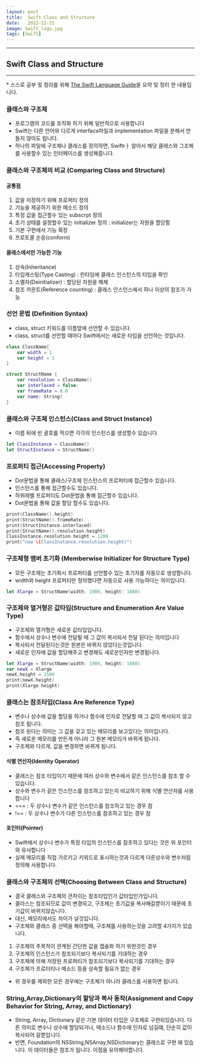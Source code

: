 ```yaml
---
layout: post
title:  Swift Class and Structure
date:   2022-12-31
image: Swift_logo.jpg
tags: [Swift]
---
```


---
## Swift Class and Structure
---
\* 스스로 공부 및 정리를 위해 [The Swift Language Guide](https://jusung.gitbook.io/the-swift-language-guide/)을 요약 및 정리 한 내용입니다. 

### 클래스와 구조체
   - 프로그램의 코드를 조직화 하기 위해 일반적으로 사용합니다
   - Swift는 다른 언어와 다르게 interface파일과 implementation 파일을 분해서 만들지 않아도 됩니다.
   - 하나의 파일에 구조체나 클래스를 정의하면, Swiftrㅏ 알아서 해당 클래스와 그조체를 사용할수 있는 인터페이스를 생성해줍니다.

### 클래스와 구조체의 비교 (Comparing Class and Structure)
#### 공통점
   1. 값을 저장하기 위해 프로퍼티 정의
   2. 기능을 제공하기 위한 메소드 정의
   3. 특정 값을 접근할수 있는 subscrpt 정의
   4. 초기 상태를 설정할수 있는 initializer 정의 : initializer는 자원을 할당함
   5. 기본 구현에서 기능 확장
   6. 프로토콜 순응(conform)
   
#### 클래스에서만 가능한 기능
   1. 상속(Inheritance)
   2. 타입캐스팅(Type Casting) : 런타임에 클래스 인스턴스의 타입을 확인
   3. 소멸자(Deinitializer) : 할당된 자원을 해체
   4. 참조 카운트(Reference counting) : 클래스 인스턴스에서 하나 이상의 참조가 가능

### 선언 문법 (Definition Syntax)
   - class, struct 키워드를 이름앞에 선언할 수 있습니다.
   - class, struct를 선언할 때마다 Swift에서는 새로운 타입을 선언하는 것입니다.

```swift
class ClassName{
    var width = 1
    var height = 1
}

struct StructName {
    var resolution = ClassName()
    var interlaced = false;
    var frameRate = 0.0
    var name: String?
}
```

### 클래스와 구조체 인스턴스(Class and Struct Instance)
   - 이름 뒤에 빈 괄호를 적으면 각각의 인스턴스를 생성할수 있습니다.

```swift
let ClassInstance = ClassName()
let StructInstance = StructName()
```

### 프로퍼티 접근(Accessing Property)
   - Dot문법을 통해 클래스/구조체 인스턴스의 프로퍼티에 접근할수 있습니다.
   - 인스턴스를 통해 접근할수도 있습니다.
   - 하위레벨 프로퍼티도 Dot문법을 통해 접근할수 있습니다.
   - Dot문법을 통해 값을 할당 할수도 있습니다.

```swift
print(ClassName().height)
print(StructName().frameRate)
print(StructInstance.interlaced)
print(StructName().resolution.height)
ClassInstance.resolution.height = 1200
print("now \(ClassInstance.resolution.height)")
```

### 구조체형 맴버 초기화 (Memberwise Initializer for Structure Type)
   - 모든 구조체는 초기화시 프로퍼티를 선언할수 있는 초기자를 자동으로 생성합니다.
   - width와 height 프로퍼티만 정의했다면 자동으로 사용 가능하다는 의미입니다.

```swift
let Xlarge = StructName(width: 1980, height: 1080)
```

### 구조체와 열거형은 값타입(Structure and Enumeration Are Value Type)
   - 구조체와 열거형은 새로운 값타입입니다.
   - 함수에서 상수나 변수에 전달될 때 그 값이 복사되서 전달 된다는 의미입니다
   - 복사되서 전달된다는것은 원본은 바뀌지 않았다는것입니다.
   - 새로운 인자에 값을 할당해주고 변경해도 새로운인자만 변경됩니다.

```swift
let Xlarge = StructName(width: 1980, height: 1080)
var newX = Xlarge
newX.height = 2500
print(newX.height)
print(Xlarge.height)
```

### 클래스는 참조타입(Class Are Reference Type)
   - 변수나 상수에 값을 할당을 하거나 함수에 인자로 전달할 때 그 값이 복사되지 않고 참조 됩니다.
   - 참조 된다는 의미는 그 값을 갖고 있는 메모리를 보고있다는 의미입니다.
   - 즉 새로운 메모리를 만든게 아니라 그 원본 메모리가 바뀌게 됩니다.
   - 구조체와 다르게, 값을 변경하면 바뀌게 됩니다.

#### 식별 연산자(Identity Operator)
   - 클래스는 참조 타입이기 때문에 여러 상수와 변수에서 같은 인스턴스를 참조 할 수 있습니다.
   - 상수와 변수가 같은 인스턴스를 참조하고 있는지 비교하기 위해 식별 연산자를 사용합니다
   - === : 두 상수나 변수가 같은 인스턴스를 참조하고 있는 경우 참
   - !== : 두 상수나 변수가 다른 인스턴스를 참조하고 있는 경우 참

#### 포인터(Pointer)
   - Swift에서 상수나 변수가 특정 타입의 인스턴스를 참조하고 있다는 것은 위 포인터와 유사합니다
   - 실제 메모리를 직접 가르키고 키워드로 표시하는것과 다르게 다른상수와 변수처럼 정의해 사용합니다.

### 클래스와 구조체의 선택(Choosing Between Class and Structure)
   - 결국 클래스와 구조체의 큰차이는 참조타입인가 값타입인가입니다.
   - 클라스는 참조되므로 값이 변경되고, 구조체는 초기값을 복사해갈뿐이기 때문에 초기값이 바뀌지않습니다.
   - 대신, 메모리에서도 차이가 날것입니다.
   - 구조체와 클래스 중 선택을 해야할때, 구조체를 사용하는것을 고려할 4가지가 있습니다.
   1. 구조체의 주목적이 관계된 간단한 값을 캡술화 하기 위한것인 경우
   2. 구조체의 인스턴스가 참조되기보다 복사되기를 기대하는 경우
   3. 구조체에 의해 저장된 프로퍼티가 참조되기보다 복사되기를 기대하는 경우
   4. 구조체가 프로터티나 메소드 등을 상속할 필요가 없는 경우
   - 위 경우를 제외한 모든 경우에는 구조체가 아니라 클래스를 사용하면 됩니다.

### String,Array,Dictionary의 할당과 복사 동작(Assignment and Copy Behavior for String, Array, and Dictionary)
   - String, Array, Dictionary 같은 기본 데이터 타입은 구조체로 구현되있습니다. 다른 의미로 변수나 상수에 할당되거나, 메소드나 함수에 인자로 넘길떄, 단순히 값이 복사되어 갈뿐입니다.
   - 반면, Foundation의 NSString,NSArray,NSDictionary는 클래스로 구현 돼 있습니다. 이 데이터들은 참조가 됩니다. 이점을 유의해야합니다. 